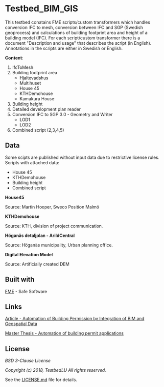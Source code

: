 # Testbed_BIM_GIS
This testbed conatains FME scripts/custom transformers which handles conversion IFC to mesh, conversion between IFC and SGP (Swedish geoprocess) and calculations of building footprint area and height of a building model (IFC). For each script/custom transformer there is a document "Description and usage" that describes the script (in English). Annotations in the scripts are either in Swedish or English.

__Content__:
1.  IfcToMesh
2.  Building footprint area
    - Hjaltevadshus
    - Multihuset
    - House 45
    - KTHDemohouse
    - Kamakura House
3.  Building height
4.  Detailed development plan reader
5.  Conversion IFC to SGP 3.0 - Geometry and Writer
    - LOD1
    - LOD2
7.  Combined script (2,3,4,5)

## Data
Some scipts are published without input data due to restrictive license rules.
Scripts with attached data:
* House 45
* KTHDemohouse
* Building height
* Combined script

__House45__

Source: Martin Hooper, Sweco Position Malmö

__KTHDemohouse__

Source: KTH, division of project communication.

__Höganäs detaljplan - ArildCentral__

Source: Höganäs municipality, Urban planning office.

__Digital Elevation Model__

Source: Artificially created DEM

## Built with
[FME](https://www.safe.com/) - Safe Software

## Links

[Article - Automation of Building Permission by Integration of BIM and Geospatial Data](https://www.mdpi.com/2220-9964/7/8/307)

[Master Thesis - Automation of building permit applications](http://lup.lub.lu.se/student-papers/record/8954066)

## License

*BSD 3-Clause License*

*Copyright (c) 2018, TestbedLU*
*All rights reserved.*

See the [LICENSE.md](https://github.com/TestbedLU/Testbed_BIM_GIS/blob/master/LICENSE) file for details.
